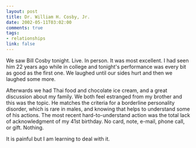 ```yaml
--- 
layout: post
title: Dr. William H. Cosby, Jr.
date: 2002-05-11T03:02:00
comments: true
tags:
- relationships
link: false
---
```

We saw Bill Cosby tonight. Live. In person. It was most excellent. I had seen him 22 years ago while in college and tonight's performance was every bit as good as the first one. We laughed until our sides hurt and then we laughed some more.

Afterwards we had Thai food and chocolate ice cream, and a great discussion about my family. We both feel estranged from my brother and this was the topic. He matches the criteria for a borderline personality disorder, which is rare in males, and knowing that helps to understand some of his actions. The most recent hard-to-understand action was the total lack of acknowledgment of my  41st birthday. No card, note, e-mail, phone call, or gift. Nothing.

It is painful but I am learning to deal with it.
